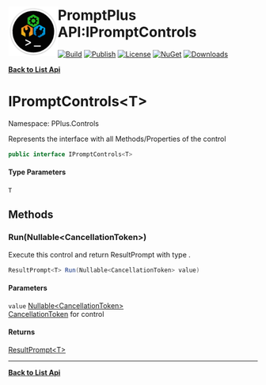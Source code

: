# <img align="left" width="100" height="100" src="../images/icon.png">PromptPlus API:IPromptControls<T> 

[![Build](https://github.com/FRACerqueira/PromptPlus/workflows/Build/badge.svg)](https://github.com/FRACerqueira/PromptPlus/actions/workflows/build.yml)
[![Publish](https://github.com/FRACerqueira/PromptPlus/actions/workflows/publish.yml/badge.svg)](https://github.com/FRACerqueira/PromptPlus/actions/workflows/publish.yml)
[![License](https://img.shields.io/badge/License-MIT-yellow.svg)](https://github.com/FRACerqueira/PromptPlus/blob/master/LICENSE)
[![NuGet](https://img.shields.io/nuget/v/PromptPlus)](https://www.nuget.org/packages/PromptPlus/)
[![Downloads](https://img.shields.io/nuget/dt/PromptPlus)](https://www.nuget.org/packages/PromptPlus/)

[**Back to List Api**](./apis.md)

# IPromptControls&lt;T&gt;

Namespace: PPlus.Controls

Represents the interface with all Methods/Properties of the control

```csharp
public interface IPromptControls<T>
```

#### Type Parameters

`T`<br>

## Methods

### <a id="methods-run"/>**Run(Nullable&lt;CancellationToken&gt;)**

Execute this control and return ResultPrompt with type .

```csharp
ResultPrompt<T> Run(Nullable<CancellationToken> value)
```

#### Parameters

`value` [Nullable&lt;CancellationToken&gt;](https://docs.microsoft.com/en-us/dotnet/api/system.nullable-1)<br>
[CancellationToken](https://docs.microsoft.com/en-us/dotnet/api/system.threading.cancellationtoken) for control

#### Returns

[ResultPrompt&lt;T&gt;](./pplus.controls.resultprompt-1.md)


- - -
[**Back to List Api**](./apis.md)
